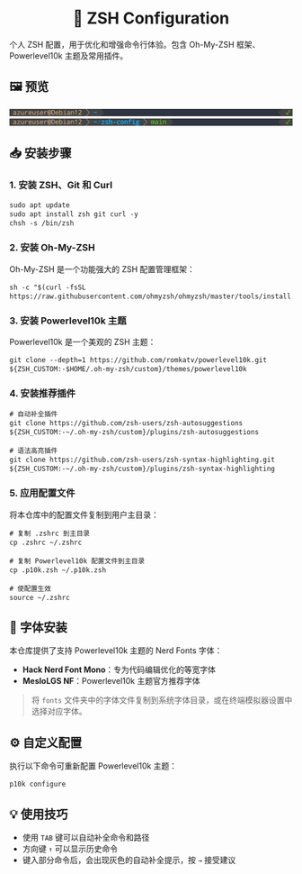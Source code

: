 <!--suppress HtmlDeprecatedAttribute -->
<div align="center">
<h1>🚀 ZSH Configuration</h1>
</div>

个人 ZSH 配置，用于优化和增强命令行体验。包含 Oh-My-ZSH 框架、Powerlevel10k 主题及常用插件。

## 🖼️ 预览
![Powerlevel10k 预览-1](/images//preview-1.png)
![Powerlevel10k 预览-2](/images//preview-2.png)

## 📥 安装步骤

### 1. 安装 ZSH、Git 和 Curl

```shell
sudo apt update
sudo apt install zsh git curl -y
chsh -s /bin/zsh
```

### 2. 安装 Oh-My-ZSH

Oh-My-ZSH 是一个功能强大的 ZSH 配置管理框架：

```shell
sh -c "$(curl -fsSL https://raw.githubusercontent.com/ohmyzsh/ohmyzsh/master/tools/install.sh)"
```

### 3. 安装 Powerlevel10k 主题

Powerlevel10k 是一个美观的 ZSH 主题：

```shell
git clone --depth=1 https://github.com/romkatv/powerlevel10k.git ${ZSH_CUSTOM:-$HOME/.oh-my-zsh/custom}/themes/powerlevel10k
```

### 4. 安装推荐插件

```shell
# 自动补全插件
git clone https://github.com/zsh-users/zsh-autosuggestions ${ZSH_CUSTOM:-~/.oh-my-zsh/custom}/plugins/zsh-autosuggestions

# 语法高亮插件
git clone https://github.com/zsh-users/zsh-syntax-highlighting.git ${ZSH_CUSTOM:-~/.oh-my-zsh/custom}/plugins/zsh-syntax-highlighting
```

### 5. 应用配置文件

将本仓库中的配置文件复制到用户主目录：

```shell
# 复制 .zshrc 到主目录
cp .zshrc ~/.zshrc

# 复制 Powerlevel10k 配置文件到主目录
cp .p10k.zsh ~/.p10k.zsh

# 使配置生效
source ~/.zshrc
```

## 🎨 字体安装

本仓库提供了支持 Powerlevel10k 主题的 Nerd Fonts 字体：

- **Hack Nerd Font Mono**：专为代码编辑优化的等宽字体
- **MesloLGS NF**：Powerlevel10k 主题官方推荐字体

> 将 `fonts` 文件夹中的字体文件复制到系统字体目录，或在终端模拟器设置中选择对应字体。

## ⚙️ 自定义配置

执行以下命令可重新配置 Powerlevel10k 主题：

```shell
p10k configure
```

## 💡 使用技巧

- 使用 `TAB` 键可以自动补全命令和路径
- 方向键 `↑` 可以显示历史命令
- 键入部分命令后，会出现灰色的自动补全提示，按 `→` 接受建议